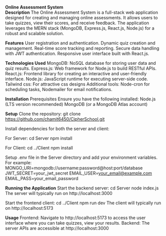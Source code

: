 ****Online Assessment System****<br>
**Description**
The Online Assessment System is a full-stack web application designed for creating and managing online assessments. It allows users to take quizzes, view their scores, and receive feedback. The application leverages the MERN stack (MongoDB, Express.js, React.js, Node.js) for a robust and scalable solution.

**Features**
User registration and authentication.
Dynamic quiz creation and management.
Real-time score tracking and reporting.
Secure data handling with JWT authentication.
Responsive user interface built with React.js.

**Technologies Used**
MongoDB: NoSQL database for storing user data and quiz results.
Express.js: Web framework for Node.js to build RESTful APIs.
React.js: Frontend library for creating an interactive and user-friendly interface.
Node.js: JavaScript runtime for executing server-side code.
Tailwind css: For attractive css designs
Additional tools: Node-cron for scheduling tasks, Nodemailer for email notifications.

**Installation**
Prerequisites
Ensure you have the following installed:
Node.js (LTS version recommended)
MongoDB (or a MongoDB Atlas account)

**Setup**
Clone the repository: 
git clone https://github.com/chamit6450/CipherSchool.git

Install dependencies for both the server and client:

For Server:
cd Server
npm install

For Client:
cd ../Client
npm install

Setup .env file in the Server directory and add your environment variables.
For example:
MONGO_URI=mongodb://username:password@host:port/database
JWT_SECRET=your_jwt_secret
EMAIL_USER=your_email@example.com
EMAIL_PASS=your_email_password

**Running the Application**
Start the backend server:
cd Server
node index.js
The server will typically run on http://localhost:3000 

Start the frontend client:
cd ../Client
npm run dev
The client will typically run on http://localhost:5173

**Usage**
Frontend: Navigate to http://localhost:5173 to access the user interface where you can take quizzes, view your results.
Backend: The server APIs are accessible at http://localhost:3000
